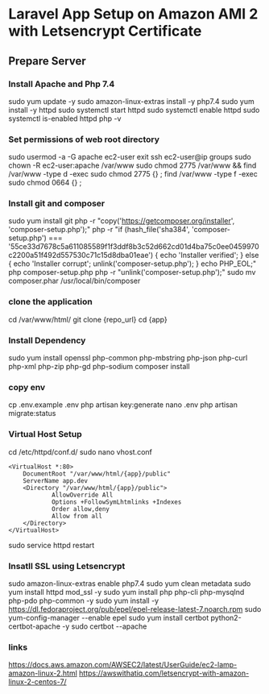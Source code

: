 
# Laravel App Setup on Amazon AMI 2 with Letsencrypt Certificate

## Prepare Server

### Install Apache and Php 7.4
sudo yum update -y
sudo amazon-linux-extras install -y php7.4
sudo yum install -y httpd
sudo systemctl start httpd
sudo systemctl enable httpd
sudo systemctl is-enabled httpd
php -v

### Set permissions of web root directory
sudo usermod -a -G apache ec2-user
exit
ssh ec2-user@ip
groups
sudo chown -R ec2-user:apache /var/www
sudo chmod 2775 /var/www && find /var/www -type d -exec sudo chmod 2775 {} \;
find /var/www -type f -exec sudo chmod 0664 {} \;

### Install git and composer
sudo yum install git
php -r "copy('https://getcomposer.org/installer', 'composer-setup.php');"
php -r "if (hash_file('sha384', 'composer-setup.php') === '55ce33d7678c5a611085589f1f3ddf8b3c52d662cd01d4ba75c0ee0459970c2200a51f492d557530c71c15d8dba01eae') { echo 'Installer verified'; } else { echo 'Installer corrupt'; unlink('composer-setup.php'); } echo PHP_EOL;"
php composer-setup.php
php -r "unlink('composer-setup.php');"
sudo mv composer.phar /usr/local/bin/composer

### clone the application
cd /var/www/html/
git clone {repo_url}
cd {app}

### Install Dependency
sudo yum install openssl php-common php-mbstring php-json php-curl php-xml php-zip php-gd php-sodium
composer install

### copy env
cp .env.example .env
php artisan key:generate
nano .env
php artisan migrate:status

### Virtual Host Setup
cd /etc/httpd/conf.d/
sudo nano vhost.conf

```
<VirtualHost *:80>
    DocumentRoot "/var/www/html/{app}/public"
    ServerName app.dev
    <Directory "/var/www/html/{app}/public">
            AllowOverride All
            Options +FollowSymLhtmlinks +Indexes
            Order allow,deny
            Allow from all
    </Directory>
</VirtualHost>
```
sudo service httpd restart

### Insatll SSL using Letsencrypt
sudo amazon-linux-extras enable php7.4
sudo yum clean metadata
sudo yum install httpd mod_ssl -y
sudo yum install php php-cli php-mysqlnd php-pdo php-common -y
sudo yum install -y https://dl.fedoraproject.org/pub/epel/epel-release-latest-7.noarch.rpm
sudo yum-config-manager --enable epel
sudo yum install certbot python2-certbot-apache -y
sudo certbot --apache

### links
https://docs.aws.amazon.com/AWSEC2/latest/UserGuide/ec2-lamp-amazon-linux-2.html
https://awswithatiq.com/letsencrypt-with-amazon-linux-2-centos-7/
